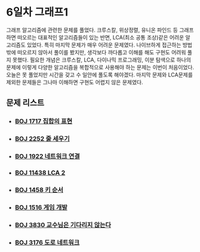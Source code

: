 # 6일차 그래프1

그래프 알고리즘에 관련한 문제를 풀었다. 크루스칼, 위상정렬, 유니온 파인드 등 그래프하면 떠오르는 대표적인 알고리즘들이 있는 반면, LCA(최소 공통 조상)같은 어려운 알고리즘도 있었다. 특히 마지막 문제가 매우 어려운 문제였다. 나이브하게 접근하는 방법밖에 떠오르지 않아서 풀이를 봤지만, 생각보다 까다롭고 이해를 해도 구현도 어려워 풀지 못했다. 필요한 개념은 크루스칼, LCA, 다이나믹 프로그래밍, 이분 탐색으로 하나의 문제에 이렇게 다양한 알고리즘을 복합적으로 사용해야 하는 문제는 이번이 처음이었다. 오늘은 못 풀었지만 시간을 갖고 수 일안에 풀도록 해야겠다. 마지막 문제와 LCA문제를 제외한 문제들은 그나마 이해하면 구현도 어렵지 않은 문제였다.



## 문제 리스트

- ### [BOJ 1717 집합의 표현](https://github.com/jungtaeyong/alstudy2/blob/ty/SDS/SDS%20알고리즘%20특강/baekjoon%201717%20집합의%20표현.cpp)

- ### [BOJ 2252 줄 세우기](https://github.com/jungtaeyong/alstudy2/blob/ty/SDS/SDS%20알고리즘%20특강/baekjoon%202252%20줄%20세우기.cpp)

- ### [BOJ 1922 네트워크 연결](https://github.com/jungtaeyong/alstudy2/blob/ty/SDS/SDS%20알고리즘%20특강/baekjoon%201922%20네트워크%20연결.cpp)

- ### [BOJ 11438 LCA 2](https://github.com/jungtaeyong/alstudy2/blob/ty/SDS/SDS%20알고리즘%20특강/baekjoon%2011438%20LCA%202.cpp)

- ### [BOJ 1458 키 순서](https://github.com/jungtaeyong/alstudy2/blob/ty/SDS/SDS%20알고리즘%20특강/baekjoon%201458%20키%20순서.cpp)

- ### [BOJ 1516 게임 개발](https://github.com/jungtaeyong/alstudy2/blob/ty/SDS/SDS%20알고리즘%20특강/baekjoon%201516%20게임%20개발.cpp)

- ### [BOJ 3830 교수님은 기다리지 않는다](https://github.com/jungtaeyong/alstudy2/blob/ty/SDS/SDS%20알고리즘%20특강/baekjoon%203830%20교수님은%20기다리지%20않는다.cpp)

- ### [BOJ 3176 도로 네트워크](https://github.com/jungtaeyong/alstudy2/blob/ty/SDS/SDS%20알고리즘%20특강/baekjoon%203176%20도로%20네트워크.cpp)